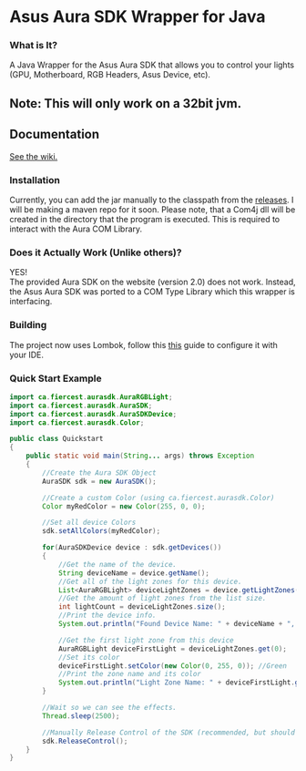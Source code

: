 Asus Aura SDK Wrapper for Java
===
### What is It?

A Java Wrapper for the Asus Aura SDK that allows you to control your lights (GPU, Motherboard, RGB Headers, Asus Device, etc).

## Note: This will only work on a 32bit jvm.

## Documentation

[See the wiki.](https://github.com/FiercestT/aura-sdk-java/wiki)

### Installation
Currently, you can add the jar manually to the classpath from the [releases](https://github.com/FiercestT/aura-sdk-java/releases). I will be making a maven repo for it soon.
Please note, that a Com4j dll will be created in the directory that the program is executed. This is required to interact with the Aura COM Library.

### Does it Actually Work (Unlike others)?

YES! <br>
The provided Aura SDK on the website (version 2.0) does not work.
Instead, the Asus Aura SDK was ported to a COM Type Library which this wrapper is interfacing.

### Building
The project now uses Lombok, follow this [this](https://www.baeldung.com/lombok-ide) guide to configure it with your IDE.

### Quick Start Example
```java
import ca.fiercest.aurasdk.AuraRGBLight;
import ca.fiercest.aurasdk.AuraSDK;
import ca.fiercest.aurasdk.AuraSDKDevice;
import ca.fiercest.aurasdk.Color;

public class Quickstart
{
    public static void main(String... args) throws Exception
    {
        //Create the Aura SDK Object
        AuraSDK sdk = new AuraSDK();

        //Create a custom Color (using ca.fiercest.aurasdk.Color)
        Color myRedColor = new Color(255, 0, 0);

        //Set all device Colors
        sdk.setAllColors(myRedColor);

        for(AuraSDKDevice device : sdk.getDevices())
        {
            //Get the name of the device.
            String deviceName = device.getName();
            //Get all of the light zones for this device.
            List<AuraRGBLight> deviceLightZones = device.getLightZones();
            //Get the amount of light zones from the list size.
            int lightCount = deviceLightZones.size();
            //Print the device info.
            System.out.println("Found Device Name: " + deviceName + ", Light Zones: " + lightCount);

            //Get the first light zone from this device
            AuraRGBLight deviceFirstLight = deviceLightZones.get(0);
            //Set its color
            deviceFirstLight.setColor(new Color(0, 255, 0)); //Green
            //Print the zone name and its color
            System.out.println("Light Zone Name: " + deviceFirstLight.getName() + ", Zone Color: " + deviceFirstLight.getColor());
        }

        //Wait so we can see the effects.
        Thread.sleep(2500);

        //Manually Release Control of the SDK (recommended, but should automatically invoke on shutdown if not done manually).
        sdk.ReleaseControl();
    }
}
